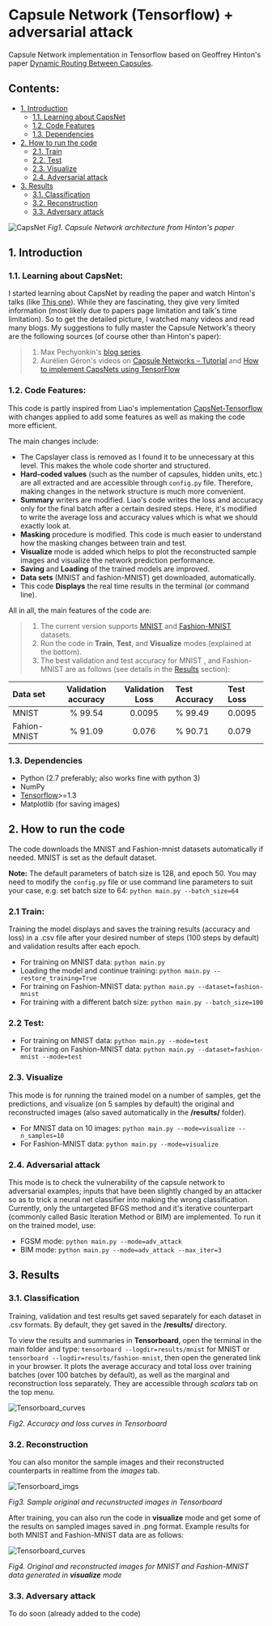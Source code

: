 

# Capsule Network (Tensorflow) + adversarial attack
Capsule Network implementation in Tensorflow based on Geoffrey Hinton's paper [Dynamic Routing Between Capsules](https://arxiv.org/abs/1710.09829).

## Contents:
* [1. Introduction](https://github.com/amobiny/Capsule_Network_Tensorflow#1-introduction)
  * [1.1. Learning about CapsNet](https://github.com/amobiny/Capsule_Network_Tensorflow#11-learning-about-capsnet)
  * [1.2. Code Features](https://github.com/amobiny/Capsule_Network_Tensorflow#12-code-features) 
  * [1.3. Dependencies](https://github.com/amobiny/Capsule_Network_Tensorflow#13-dependencies)
* [2. How to run the code](https://github.com/amobiny/Capsule_Network_Tensorflow#2-how-to-run-the-code)
  * [2.1. Train](https://github.com/amobiny/Capsule_Network_Tensorflow#21-train)
  * [2.2. Test](https://github.com/amobiny/Capsule_Network_Tensorflow#22-test)
  * [2.3. Visualize](https://github.com/amobiny/Capsule_Network_Tensorflow#23-visualize)
  * [2.4. Adversarial attack](https://github.com/amobiny/Capsule_Network_Tensorflow#24-adversarial-attack)
* [3. Results](https://github.com/amobiny/Capsule_Network_Tensorflow#3-results)
  * [3.1. Classification](https://github.com/amobiny/Capsule_Network_Tensorflow#31-classification)
  * [3.2. Reconstruction](https://github.com/amobiny/Capsule_Network_Tensorflow#32-reconstruction)
  * [3.3. Adversary attack](https://github.com/amobiny/Capsule_Network_Tensorflow#33-adversary-attack)

![CapsNet](imgs/img1.png)
*Fig1. Capsule Network architecture from Hinton's paper*


## 1. Introduction
### 1.1. Learning about CapsNet:
> 
I started learning about CapsNet by reading the paper and watch Hinton's talks (like [This one](https://www.youtube.com/watch?v=rTawFwUvnLE&feature=youtu.be)). While they are fascinating, they give very limited information (most likely due to papers page limitation and talk's time limitation). So to get the detailed picture, I watched many videos and read many blogs. My suggestions to fully master the Capsule Network's theory are the following sources (of course other than Hinton's paper):
> 1. Max Pechyonkin's [blog series](https://medium.com/ai%C2%B3-theory-practice-business/understanding-hintons-capsule-networks-part-i-intuition-b4b559d1159b)
> 2. Aurélien Géron's videos on [Capsule Networks – Tutorial](https://www.youtube.com/watch?v=pPN8d0E3900&t=297s) and [How to implement CapsNets using TensorFlow](https://www.youtube.com/watch?v=2Kawrd5szHE)

### 1.2. Code Features:

This code is partly inspired from Liao's implementation [CapsNet-Tensorflow](https://github.com/naturomics/CapsNet-Tensorflow) with changes applied to add some features as well as making the code more efficient.

The main changes include:
* The Capslayer class is removed as I found it to be unnecessary at this level. This makes the whole code shorter and structured.
* __Hard-coded values__ (such as the number of capsules, hidden units, etc.) are all extracted and are accessible through ``config.py`` file. Therefore, making changes in the network structure is much more convenient.
* __Summary__ writers are modified. Liao's code writes the loss and accuracy only for the final batch after a certain desired steps. Here, it's modified to write the average loss and accuracy values which is what we should exactly look at.
* __Masking__ procedure is modified. This code is much easier to understand how the masking changes between train and test. 
* __Visualize__ mode is added which helps to plot the reconstructed sample images and visualize the network prediction performance. 
* __Saving__  and __Loading__ of the trained models are improved.
* __Data sets__ (MNIST and fashion-MNIST) get downloaded, automatically. 
* This code __Displays__ the real time results in the terminal (or command line).

All in all, the main features of the code are:
> 1. The current version supports [MNIST](http://yann.lecun.com/exdb/mnist/) and [Fashion-MNIST](https://github.com/zalandoresearch/fashion-mnist) datasets. 
> 2. Run the code in **Train**, **Test**, and **Visualize** modes (explained at the bottom). 
> 3. The best validation and test accuracy for MNIST , and Fashion-MNIST  are as follows (see details in the [Results](https://github.com/amobiny/Capsule_Network_Tensorflow#3-results)  section):

 Data set | Validation accuracy | Validation Loss | Test Accuracy | Test Loss |
:-----|:----:|:----:|:----|:----|
MNIST | % 99.54 | 0.0095 | % 99.49 | 0.0095 |
Fahion-MNIST | % 91.09 | 0.076 | % 90.71 | 0.079 |

### 1.3. Dependencies
- Python (2.7 preferably; also works fine with python 3)
- NumPy
- [Tensorflow](https://github.com/tensorflow/tensorflow)>=1.3
- Matplotlib (for saving images)

## 2. How to run the code
The code downloads the MNIST and Fashion-mnist datasets automatically if needed. MNIST is set as the default dataset.

__Note:__ The default parameters of batch size is 128, and epoch 50. You may need to modify the ```config.py``` file or use command line parameters to suit your case, e.g. set batch size to 64: ```python main.py --batch_size=64```

### 2.1 Train:
Training the model displays and saves the training results (accuracy and loss) in a .csv file after your desired number of steps (100 steps by default) and validation results after each epoch. 
- For training on MNIST data: ```python main.py ```
- Loading the model and continue training: ```python main.py --restore_training=True```
- For training on Fashion-MNIST data: ```python main.py --dataset=fashion-mnist```
- For training with a different batch size: ```python main.py --batch_size=100```
### 2.2 Test:
- For training on MNIST data: ```python main.py --mode=test```
- For training on Fashion-MNIST data: ```python main.py --dataset=fashion-mnist --mode=test```

### 2.3. Visualize
This mode is for running the trained model on a number of samples, get the predictions, and visualize (on 5 samples by default) the original and reconstructed images (also saved automatically in the __/results/__ folder).

- For MNIST data on 10 images: ```python main.py --mode=visualize --n_samples=10```
- For Fashion-MNIST data: ```python main.py --mode=visualize ```

### 2.4. Adversarial attack
This mode is to check the vulnerability of the capsule network to adversarial examples; inputs that have been slightly changed by an attacker so as to trick a neural net classifier into making the wrong classification.
Currently, only the untargeted BFGS method and it's iterative counterpart (commonly called Basic Iteration Method or BIM) are implemented. To run it on the trained model, use:

- FGSM mode: ```python main.py --mode=adv_attack```
- BIM mode: ```python main.py --mode=adv_attack --max_iter=3```

## 3. Results

### 3.1. Classification
Training, validation and test results get saved separately for each dataset in .csv formats. By default, they get saved in the __/results/__ directory.

To view the results and summaries in **Tensorboard**,  open the terminal in the main folder and type: ```tensorboard --logdir=results/mnist``` for MNIST or ```tensorboard --logdir=results/fashion-mnist```, then open the generated link in your browser. It plots the average accuracy and total loss over training batches (over 100 batches by default), as well as the marginal and reconstruction loss separately. They are accessible through *scalars* tab on the top menu.

![Tensorboard_curves](imgs/img2.png)

*Fig2. Accuracy and loss curves in Tensorboard*

### 3.2. Reconstruction
You can also monitor the sample images and their reconstructed counterparts in realtime from the *images* tab.

![Tensorboard_imgs](imgs/img3.png)

*Fig3. Sample original and recunstructed images in Tensorboard*

After training, you can also run the code in **visualize** mode and get some of the results on sampled images saved in .png format. Example results for both MNIST and Fashion-MNIST data are as follows:

![Tensorboard_curves](imgs/img4.png)

*Fig4. Original and reconstructed images for MNIST and Fashion-MNIST data generated in **visualize** mode*

### 3.3. Adversary attack
To do soon (already added to the code)



